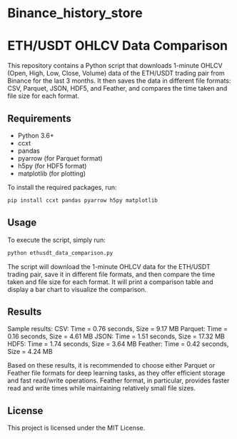 # Binance_history_store
# ETH/USDT OHLCV Data Comparison

This repository contains a Python script that downloads 1-minute OHLCV (Open, High, Low, Close, Volume) data of the ETH/USDT trading pair from Binance for the last 3 months. It then saves the data in different file formats: CSV, Parquet, JSON, HDF5, and Feather, and compares the time taken and file size for each format.

## Requirements

- Python 3.6+
- ccxt
- pandas
- pyarrow (for Parquet format)
- h5py (for HDF5 format)
- matplotlib (for plotting)

To install the required packages, run:

```bash
pip install ccxt pandas pyarrow h5py matplotlib
```


## Usage
To execute the script, simply run:

```bash
python ethusdt_data_comparison.py
```
The script will download the 1-minute OHLCV data for the ETH/USDT trading pair, save it in different file formats, and then compare the time taken and file size for each format. It will print a comparison table and display a bar chart to visualize the comparison.

## Results
Sample results:
CSV: Time = 0.76 seconds, Size = 9.17 MB
Parquet: Time = 0.16 seconds, Size = 4.61 MB
JSON: Time = 1.51 seconds, Size = 17.32 MB
HDF5: Time = 1.74 seconds, Size = 3.64 MB
Feather: Time = 0.42 seconds, Size = 4.24 MB

Based on these results, it is recommended to choose either Parquet or Feather file formats for deep learning tasks, as they offer efficient storage and fast read/write operations. Feather format, in particular, provides faster read and write times while maintaining relatively small file sizes.

## License
This project is licensed under the MIT License.
